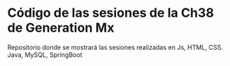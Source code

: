 # Código de las sesiones de la Ch38 de Generation Mx

Repositorio donde se mostrará las sesiones realizadas en Js, HTML, CSS. Java, MySQL, SpringBoot
